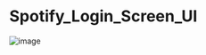 # Spotify_Login_Screen_UI

![image](https://github.com/CarlosGuzman01/Spotify_Login_Screen_UI/assets/120758068/3688284c-83b0-40b5-8df5-e630a061aa40)
